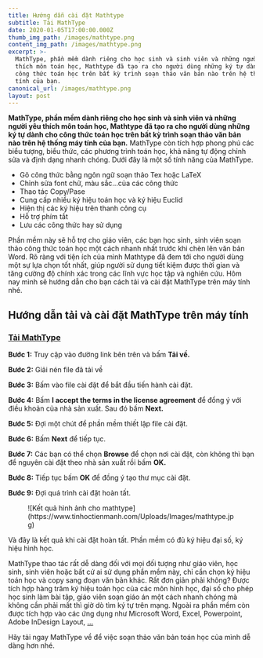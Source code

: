 ```yaml
---
title: Hướng dẫn cài đặt Mathtype
subtitle: Tải MathType
date: 2020-01-05T17:00:00.000Z
thumb_img_path: /images/mathtype.png
content_img_path: /images/mathtype.png
excerpt: >-
  MathType, phần mềm dành riêng cho học sinh và sinh viên và những người yêu
  thích môn toán học, Mathtype đã tạo ra cho người dùng những ký tự dành cho
  công thức toán học trên bất kỳ trình soạn thảo văn bản nào trên hệ thống máy
  tính của bạn.
canonical_url: /images/mathtype.png
layout: post
---
```

**MathType, phần mềm dành riêng cho học sinh và sinh viên và những người yêu thích môn toán học, Mathtype đã tạo ra cho người dùng những ký tự dành cho công thức toán học trên bất kỳ trình soạn thảo văn bản nào trên hệ thống máy tính của bạn.** MathType còn tích hợp phong phú các biểu tượng, biểu thức, các phương trình toán học, khả năng tự động chỉnh sửa và định dạng nhanh chóng. Dưới đây là một số tính năng của MathType.

- Gõ công thức bằng ngôn ngữ soạn thảo Tex hoặc LaTeX
- Chỉnh sửa font chữ, màu sắc…của các công thức
- Thao tác Copy/Pase
- Cung cấp nhiều ký hiệu toán học và ký hiệu Euclid
- Hiện thị các ký hiệu trên thanh công cụ
- Hỗ trợ phím tắt
- Lưu các công thức hay sử dụng

Phần mềm này sẽ hỗ trợ cho giáo viên, các bạn học sinh, sinh viên soạn thảo công thức toán học một cách nhanh nhất trước khi chèn lên văn bản Word. Rõ ràng với tiện ích của mình Mathtype đã đem tới cho người dùng một sự lựa chọn tốt nhất, giúp người sử dụng tiết kiệm được thời gian và tăng cường độ chính xác trong các lĩnh vực học tập và nghiên cứu. Hôm nay mình sẽ hướng dẫn cho bạn cách tải và cài đặt MathType trên máy tính nhé.

Hướng dẫn tải và cài đặt MathType trên máy tính
-----------------------------------------------

### [Tải MathType](https://drive.google.com/file/d/1T1jxC94TxtxAv299n0f_Dt-RnTU0UQ0V/view?usp=sharing)

**Bước 1:** Truy cập vào đường link bên trên và bấm **Tải về.**

**Bước 2:** Giải nén file đã tải về

**Bước 3:** Bấm vào file cài đặt để bắt đầu tiến hành cài đặt.

**Bước 4:** Bấm **I accept the terms in the license agreement** để đồng ý với điều khoản của nhà sản xuất. Sau đó bấm **Next.**

**Bước 5:** Đợi một chút để phần mềm thiết lập file cài đặt.

**Bước 6:** Bấm **Next** để tiếp tục.

**Bước 7:** Các bạn có thể chọn **Browse** để chọn nơi cài đặt, còn không thì bạn để nguyên cài đặt theo nhà sản xuất rồi bấm **OK.**

**Bước 8:** Tiếp tục bấm **OK** để đồng ý tạo thư mục cài đặt.

**Bước 9:** Đợi quá trình cài đặt hoàn tất.

<figure class="wp-block-image">![Kết quả hình ảnh cho mathtype](https://www.tinhoctienmanh.com/Uploads/Images/mathtype.jpg)</figure>Và đây là kết quả khi cài đặt hoàn tất. Phần mềm có đủ ký hiệu đại số, ký hiệu hình học.

MathType thao tác rất dễ dàng đối với mọi đối tượng như giáo viên, học sinh, sinh viên hoặc bất cứ ai sử dụng phần mềm này, chỉ cần chọn ký hiệu toán học và copy sang đoạn văn bản khác. Rất đơn giản phải không? Được tích hợp hàng trăm ký hiệu toán học của các môn hình học, đại số cho phép học sinh làm bài tập, giáo viên soạn giáo án một cách nhanh chóng mà không cần phải mất thì giờ dò tìm ký tự trên mạng. Ngoài ra phần mềm còn được tích hợp vào các ứng dụng như Microsoft Word, Excel, Powerpoint, Adobe InDesign Layout, […](https://download.com.vn/quarkxpress-8-02/download)

Hãy tải ngay MathType về để việc soạn thảo văn bản toán học của mình dễ dàng hơn nhé.